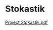 # Stokastik

[Project Stokastik.pdf](https://github.com/yuvanioksarianti29/Stokastik/files/8151833/Project.Stokastik.pdf)
